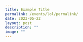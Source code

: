 ```yaml
---
title: Example Title
permalink: /events/lol/permalink/
date: 2023-05-22
layout: post
description: ""
image: ""
---
```

